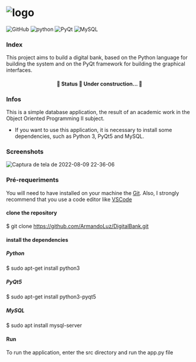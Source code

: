 # ![logo](https://user-images.githubusercontent.com/66181823/182723255-4a1e6284-0455-47ab-8a74-e0f90a5fc0bd.png)
![GitHub](https://img.shields.io/github/license/ArmandoLuz/DigitalBank?logo=MIT)
![python](https://img.shields.io/badge/Python-3.9.12-blue)
![PyQt](https://img.shields.io/badge/Framework-PyQt5-blue)
![MySQL](https://img.shields.io/badge/MySQL-8.0.30-blue)

### Index
This project aims to build a digital bank, based on the Python language for building the system and on the PyQt framework for building the graphical interfaces.

<h4 align="center"> 
	🚧  Status 🚀 Under construction...  🚧
</h4>

### Infos
This is a simple database application, the result of an academic work in the Object Oriented Programming II subject.
* If you want to use this application, it is necessary to install some dependencies, such as Python 3, PyQt5 and MySQL. 
### Screenshots
![Captura de tela de 2022-08-09 22-36-06](https://user-images.githubusercontent.com/66181823/183791359-377df0b3-9f0c-4306-8032-fa18c897fdb2.png)




### Pré-requeriments
You will need to have installed on your machine the [Git](https://git-scm.com/). 
Also, I strongly recommend that you use a code editor like [VSCode](https://code.visualstudio.com/)

#### clone the repository
$ git clone <https://github.com/ArmandoLuz/DigitalBank.git>

#### install the dependencies
##### Python
$ sudo apt-get install python3

##### PyQt5 
$ sudo apt-get install python3-pyqt5

##### MySQL 
$ sudo apt install mysql-server

#### Run
To run the application, enter the src directory and run the app.py file


